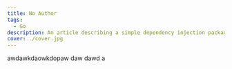 ```yaml
---
title: No Author
tags:
  - Go
description: An article describing a simple dependency injection package for Go.
cover: ./cover.jpg
---
```


awdawkdaowkdopaw daw dawd a
